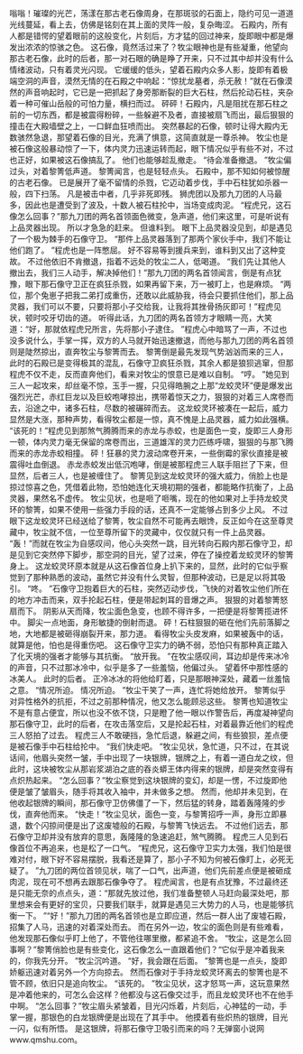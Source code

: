 嗡嗡！璀璨的光芒，荡漾在那古老石像周身，在那斑驳的石面上，隐约可见一道道光线蔓延，看上去，仿佛是铭刻在其上面的灵阵一般，复杂晦涩。
石殿内，所有人都是错愕的望着眼前的这般变化，片刻后，方才猛的回过神来，旋即眼中都是爆发出浓浓的惊骇之色。
这石像，竟然活过来了？牧尘眼神也是有些凝重，他望向那古老石像，此时的后者，那一对石眼的确是睁了开来，只不过其中却并没有什么情绪波动，只有着灵光闪现。
它缓缓的低头，望着石殿内众多人影，旋即有着极端空洞的声音，漠然无情的在石殿之中响起：“惊扰龙墓者，杀无赦！”就在石像漠然的声音响起时，它已是一把抓起了身旁那断裂的巨大石柱，然后抡动石柱，夹杂着一种可催山岳般的可怕力量，横扫而过。
砰砰！石殿内，凡是阻扰在那石柱之前的一切东西，都是被震得粉碎，一些躲避不及者，直接被扇飞而出，最后狠狠的撞击在大殿墙壁之上，一口鲜血狂喷而出。
突然暴起的石像，顿时让得大殿内无数骇然急退，那望着石像的目光，充满了惧意，这简直就是一尊杀神。
牧尘也是被石像这般暴动惊了一下，体内灵力迅速运转而起，眼下情况似乎有些不对，不过也正好，如果被这石像搞乱了。
他们也能够趁乱撤走。
“待会准备撤退。
”牧尘偏过头，对着黎箐低声道。
黎箐闻言，也是轻轻点头。
石殿中，那不知如何被惊醒的古老石像。
已是展开了毫不留情的杀戮，它迈动着步伐，手中石柱犹如杀器一般，四下扫荡。
凡是被击中者，几乎非死即残。
狮虎团以及那九刀团的人马最多，因此也是遭受到了波及，十数人被石柱抡中，当场变成肉泥。
“程虎兄，这石像怎么回事？”那九刀团的两名首领面色微变，急声道，他们来这里，可是听说有上品灵器出现。
所以才急急的赶来。
但谁料到。
眼下上品灵器没见到，却是遇见了一个极为棘手的石像守卫。
“那件上品灵器落到了那两个家伙手中，我们不能让他们跑了。
”程虎也是一阵憋屈。
好不容易等到援兵来到，谁料到又出了这种变故。
不过他依旧不肯撤退，指着不远处的牧尘二人，低喝道。
“我们先让其他人撤出去，我们三人动手，解决掉他们！”那九刀团的两名首领闻言，倒是有点犹豫，眼下那石像守卫正在疯狂杀戮，如果再留下来，万一被盯上，也是麻烦。
“两位，那个兔崽子把我二弟打成重伤，还敢以此威胁我，待会只要抓住他们，那上品灵器，我们可以不要，只要将那小子交给我，让我将其挫骨扬灰即可！”程虎见状，顿时咬牙切齿的道。
听得此话，九刀团的两名首领方才眼睛一亮，大笑道：“好，那就依程虎兄所言，先将那小子逮住。
”程虎心中暗骂了一声，不过也没多说什么，手掌一挥，双方的人马就开始迅速撤退，而他与那九刀团的两名首领则是陡然掠出，直奔牧尘与黎箐而去。
黎箐倒是最先发现气势汹汹而来的三人，此时的石殿已是变得极其的混乱，石像守卫疯狂杀戮，其余人都是狼狈逃窜，但那程虎不仅不走，反而直奔他们，看来对牧尘的恨意已是难以自制。
“哼。
”她见到三人一起攻来，却丝毫不惊，玉手一握，只见得皓腕之上那“龙蛟灵环”便是爆发出强烈光芒，赤红巨龙以及巨蛟咆哮掠出，携带着惊天之力，狠狠的对着三人席卷而去，沿途之中，诸多石柱，尽数的被碾碎而去。
这龙蛟灵环被凑在一起后，威力显然是大涨，那种声势，看得牧尘都是一惊，真不愧是上品灵器，威力如此强横。
“该死的！”程虎见到那煞气腾腾而来的赤龙与赤蛟，也是面色一变，旋即三人身形一顿，体内灵力毫无保留的席卷而出，三道雄浑的灵力匹练呼啸，狠狠的与那飞腾而来的赤龙赤蛟相撞。
砰！狂暴的灵力波动席卷开来，一些倒霉的家伙直接是被震得吐血倒退。
赤龙赤蛟发出低沉咆哮，倒是被那程虎三人联手阻拦了下来，但显然，后者三人，也是被缠住了。
黎箐见到这龙蛟灵环的强大威力，俏脸上也是掠过惊喜之色，凭借着此物，恐怕她连化天境初期的强者，都能略作抗衡了，上品灵器，果然名不虚传。
牧尘见状，也是咂了咂嘴，现在的他如果对上手持龙蛟灵环的黎箐，如果不使用一些强力手段的话，还真不一定能够占到多少上风。
不过眼下这龙蛟灵环已经送给了黎箐，牧尘自然不可能再去眼馋，反正如今在这至尊灵藏中，牧尘就不信，一位至尊所留下的灵藏中，仅仅就只有一件上品灵器。
“轰！”而就在牧尘为自感叹间，他心头突然一跳，目光转向石殿内那石像守卫，却是见到它突然停下脚步，那空洞的目光，望了过来，停在了操控着龙蛟灵环的黎箐身上。
这龙蛟灵环原本就是从这石像首位身上扒下来的，显然，此时的它似乎察觉到了那种熟悉的波动，虽然它并没有什么灵智，但那种波动，已是足以将其吸引。
“咚。
”石像守卫抱着巨大的石柱，突然迈动步伐，飞快的对着牧尘他们所在的地方冲击而来，双手抡起石柱，便是带起刺耳的音爆之声。
狠狠的对着黎箐怒扇而下。
阴影从天而降，牧尘面色急变，也顾不得许多，一把便是将黎箐揽进怀中。
脚尖一点地面，身形敏捷的倒射而退。
砰！石柱狠狠的砸在他们先前落脚之地，大地都是被砸得崩裂开来，那力道。
看得牧尘头皮发麻，如果被轰中的话，就算是他，怕也是得重伤吧。
这石像守卫实力的确不弱，恐怕只有那种真正踏入了化天境的强者才能够与其抗衡。
“放开我。
”在牧尘感叹间，耳边却是传来冰冷的声音，只不过那冰冷中，似乎是多了一些羞恼，他偏过头。
望着怀中那性感的冰美人。
此时的后者。
正冷冰冰的将他给盯着，只是那眼神深处，藏着一丝羞恼之意。
“情况所迫。
情况所迫。
”牧尘干笑了一声，连忙将她给放开。
黎箐似乎对异性格外的抗拒，不过之前那种情况，他又怎么能顾忌这些。
黎箐也知道牧尘不是有意占便宜，所以也没不依不饶，只是瞪了他一眼以作警告后，再度凝神望向那石像守卫，此时的后者，在攻击落空后，又是抡起石柱，对着最靠近他们的程虎三人怒拍了过去。
程虎三人不敢硬挡，急忙后退，躲避之间，有些狼狈，差点便是被石像手中石柱给抡中。
“我们快走吧。
”牧尘见状，急忙道，只不过，在其说话间，他眉头突然一皱，手中出现了一块银牌，银牌之上，有着一道白龙之纹，但此时，这块被牧尘从那岩浆湖泊之底的吞炎蟒王体内得来的银牌，却是突然变得有点炽热起来。
“怎么回事？”牧尘察觉到这块银牌的变幻，却是一愣，不过旋即他便是皱了皱眉头，随手将其收入袖中，并未做多之想。
然而，他却并未见到，在他收起银牌的瞬间，那石像守卫仿佛僵了一下，然后猛的转身，踏着轰隆隆的步伐，直奔他而来。
“快走！”牧尘见状，面色一变，与黎箐招呼一声，身形立即暴退，数个闪掠间便是出了这废墟般的石殿，与黎箐飞快远去。
不过他们远去，那石像守卫却并没有放弃的意思，轰隆隆的急速追赶，煞气腾腾。
程虎三人见到石像首位不再追来，也是松了一口气。
“程虎兄，这石像守卫实力太强，我们怕是很难对付，眼下好不容易摆脱，我看还是算了，那小子不知为何被石像盯上，必死无疑了。
”九刀团的两位首领见状，喘了一口气，出声道，他们先前差点便是被砸成肉泥，现在可不想再去跟那石像争夺了。
程虎闻言，也是有点犹豫，不过最终还是只能无奈的点点头，道：“那就先放过他，我们准备整顿人马赶向最深处吧，那里想来会有更好的宝贝，只要我们联手，就算是遇见三大势力的人马，也是能够抗衡一下。
”“好！”那九刀团的两名首领也是立即应道，然后一群人出了废墟石殿，招集了人马，迅速的对着深处而去。
而在另外一边，牧尘的面色则是有些难看，他发现那石像似乎盯上他了，不管他往哪里撤，都紧追不舍。
“牧尘，这是怎么回事啊？”黎箐俏脸也是有些变化，这石像怎么一直跟着他们？“它似乎是冲着我来的，你我先分开。
”牧尘沉吟道。
“好，我会跟在后面。
”黎箐也是一点头，旋即娇躯迅速对着另外一个方向掠去。
然而石像对于手持龙蛟灵环离去的黎箐也是不管不顾，依旧只是追向牧尘。
“该死的。
”牧尘见状，这才怒骂一声，这玩意果然是冲着他来的，可怎么会这样？他都没与这石像交过手，而且龙蛟灵环也不在他手中啊。
“怎么回事？”牧尘眉头紧皱着，目光闪烁着，片刻后，心神猛的一动，手掌一握，那银色的白龙银牌便是出现在了其手中。
他摸着有些炽热的银牌，目光一闪，似有所悟。
是这银牌，将那石像守卫吸引而来的吗？无弹窗小说网www.qmshu.com。
